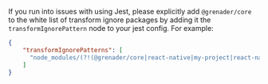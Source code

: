 If you run into issues with using Jest, please explicitly add `@grenader/core` to the white list of transform ignore packages by adding it the `transformIgnorePattern` node to your jest config.  For example:

```json
{
    "transformIgnorePatterns": [
      "node_modules/(?!(@grenader/core|react-native|my-project|react-native-button)/)"
    ]
}
```